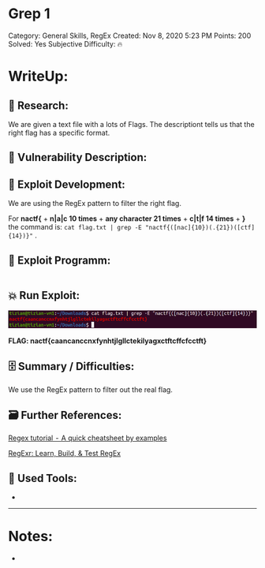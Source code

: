 # Grep 1

Category: General Skills, RegEx
Created: Nov 8, 2020 5:23 PM
Points: 200
Solved: Yes
Subjective Difficulty: 🔥

# WriteUp:

## 🔎 Research:

We are given a text file with a lots of Flags. The descriptiont tells us that the right flag has a specific format.

## 📝 Vulnerability Description:

## 🧠 Exploit Development:

We are using the RegEx pattern to filter the right flag.

For **nactf{** + **n|a|c 10 times**  + **any character 21 times** + **c|t|f 14 times** + **}** the command is: `cat flag.txt | grep -E "nactf{([nac]{10})(.{21})([ctf]{14})}"` .

## 🔐 Exploit Programm:

```python

```

## 💥 Run Exploit:

![Grep%201%20e99428c5ee9941988fd1b98fb5423e3d/Screenshot_2020-11-02_225347.png](Grep%201%20e99428c5ee9941988fd1b98fb5423e3d/Screenshot_2020-11-02_225347.png)

**FLAG: nactf{caancanccnxfynhtjlgllctekilyagxctftcffcfcctft}**

## 🗄️ Summary / Difficulties:

We use the RegEx pattern to filter out the real flag.

## 🗃️ Further References:

[Regex tutorial  -  A quick cheatsheet by examples](https://medium.com/factory-mind/regex-tutorial-a-simple-cheatsheet-by-examples-649dc1c3f285)

[RegExr: Learn, Build, & Test RegEx](https://regexr.com/)

## 🔨 Used Tools:

- 

---

# Notes:

-